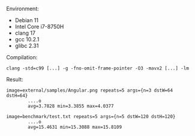 Environment:

 - Debian 11
 - Intel Core i7-8750H
 - clang 17
 - gcc 10.2.1
 - glibc 2.31

Compilation:

`clang -std=c99 [...] -g -fno-omit-frame-pointer -O3 -mavx2 [...] -lm`

Result:

```
image=external/samples/Angular.png repeats=5 args={n=3 dstW=64 dstH=64}
        ....o
        avg=3.7828 min=3.3855 max=4.0377

image=benchmark/test.txt repeats=5 args={n=5 dstW=120 dstH=120}
        ....o
        avg=15.4631 min=15.3088 max=15.8109
```
